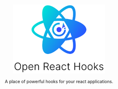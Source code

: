 <div align="center">
    <p align="center">
        <a href="https://github.com/open-react-hooks" title="React Hook Form - Simple React forms validation">
            <img src="https://github.com/open-react-hooks/open-react-hooks/blob/main/docs/logo.png" alt="React Hook Form Logo - React hook custom hook for form validation" width="300px" />
        </a>
    </p>
</div>

<p align="center">A place of powerful hooks for your react applications.
</p>

<div align="center">
